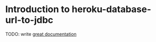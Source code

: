 # Introduction to heroku-database-url-to-jdbc

TODO: write [great documentation](http://jacobian.org/writing/great-documentation/what-to-write/)
